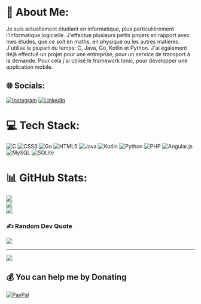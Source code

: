 # 💫 About Me:
Je suis actuellement étudiant en informatique, plus particulièrement l'informatique logicielle. J'effectue plusieurs petits projets en rapport avec mes études, que ce soit en maths, en physique ou les autres matières. J'utilise la plupart du temps: C, Java, Go, Kotlin et Python. J'ai également déjà effectué un projet pour une entreprise, pour un service de transport à la demande. Pour cela j'ai utilisé le framework Ionic, pour développer une application mobile. 


## 🌐 Socials:
[![Instagram](https://img.shields.io/badge/Instagram-%23E4405F.svg?logo=Instagram&logoColor=white)](https://instagram.com/daftrajohn) [![LinkedIn](https://img.shields.io/badge/LinkedIn-%230077B5.svg?logo=linkedin&logoColor=white)](https://linkedin.com/in/david-rajohnson) 

# 💻 Tech Stack:
![C](https://img.shields.io/badge/c-%2300599C.svg?style=for-the-badge&logo=c&logoColor=white) ![CSS3](https://img.shields.io/badge/css3-%231572B6.svg?style=for-the-badge&logo=css3&logoColor=white) ![Go](https://img.shields.io/badge/go-%2300ADD8.svg?style=for-the-badge&logo=go&logoColor=white) ![HTML5](https://img.shields.io/badge/html5-%23E34F26.svg?style=for-the-badge&logo=html5&logoColor=white) ![Java](https://img.shields.io/badge/java-%23ED8B00.svg?style=for-the-badge&logo=java&logoColor=white) ![Kotlin](https://img.shields.io/badge/kotlin-%230095D5.svg?style=for-the-badge&logo=kotlin&logoColor=white) ![Python](https://img.shields.io/badge/python-3670A0?style=for-the-badge&logo=python&logoColor=ffdd54) ![PHP](https://img.shields.io/badge/php-%23777BB4.svg?style=for-the-badge&logo=php&logoColor=white) ![Angular.js](https://img.shields.io/badge/angular.js-%23E23237.svg?style=for-the-badge&logo=angularjs&logoColor=white) ![MySQL](https://img.shields.io/badge/mysql-%2300f.svg?style=for-the-badge&logo=mysql&logoColor=white) ![SQLite](https://img.shields.io/badge/sqlite-%2307405e.svg?style=for-the-badge&logo=sqlite&logoColor=white)
# 📊 GitHub Stats:
![](https://github-readme-stats.vercel.app/api?username=masoustay6805&theme=dark&hide_border=false&include_all_commits=false&count_private=false)<br/>
![](https://github-readme-streak-stats.herokuapp.com/?user=masoustay6805&theme=dark&hide_border=false)<br/>
![](https://github-readme-stats.vercel.app/api/top-langs/?username=masoustay6805&theme=dark&hide_border=false&include_all_commits=false&count_private=false&layout=compact)

### ✍️ Random Dev Quote
![](https://quotes-github-readme.vercel.app/api?type=horizontal&theme=merko)

---
[![](https://visitcount.itsvg.in/api?id=masoustay6805&icon=0&color=0)](https://visitcount.itsvg.in)

  ## 💰 You can help me by Donating
  [![PayPal](https://img.shields.io/badge/PayPal-00457C?style=for-the-badge&logo=paypal&logoColor=white)](https://paypal.me/@davidrajohnson) 

  
<!-- Proudly created with GPRM ( https://gprm.itsvg.in ) -->
